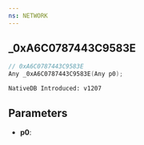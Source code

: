 ```yaml
---
ns: NETWORK
---
```

## _0xA6C0787443C9583E

```c
// 0xA6C0787443C9583E
Any _0xA6C0787443C9583E(Any p0);
```

```
NativeDB Introduced: v1207
```

## Parameters
* **p0**:
